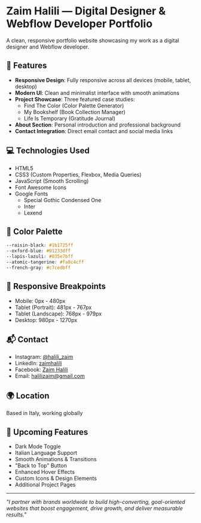 # Zaim Halili — Digital Designer & Webflow Developer Portfolio

A clean, responsive portfolio website showcasing my work as a digital designer and Webflow developer.

<!-- ![Portfolio Preview](assets/images/Logo.png) -->

## 🚀 Features

- **Responsive Design**: Fully responsive across all devices (mobile, tablet, desktop)
- **Modern UI**: Clean and minimalist interface with smooth animations
- **Project Showcase**: Three featured case studies:
  - Find The Color (Color Palette Generator)
  - My Bookshelf (Book Collection Manager)
  - Life Is Temporary (Gratitude Journal)
- **About Section**: Personal introduction and professional background
- **Contact Integration**: Direct email contact and social media links

## 💻 Technologies Used

- HTML5
- CSS3 (Custom Properties, Flexbox, Media Queries)
- JavaScript (Smooth Scrolling)
- Font Awesome Icons
- Google Fonts
  - Special Gothic Condensed One
  - Inter
  - Lexend

## 🎨 Color Palette

```css
--raisin-black: #1b1725ff
--oxford-blue: #01233dff
--lapis-lazuli: #035e7bff
--atomic-tangerine: #fa8c4cff
--french-gray: #c7cedbff
```

## 📱 Responsive Breakpoints

- Mobile: 0px - 480px
- Tablet (Portrait): 481px - 767px
- Tablet (Landscape): 768px - 979px
- Desktop: 980px - 1270px

## 📬 Contact

- Instagram: [@halili_zaim](http://instagram.com/halili_zaim)
- LinkedIn: [zaimhalili](https://www.linkedin.com/in/zaimhalili/)
- Facebook: [Zaim Halili](https://www.facebook.com/share/1Csp9VULH4/)
- Email: halilizaim@gmail.com

## 🌍 Location

Based in Italy, working globally

## 🚧 Upcoming Features

- Dark Mode Toggle
- Italian Language Support
- Smooth Animations & Transitions
- "Back to Top" Button
- Enhanced Hover Effects
- Custom Icons & Design Elements
- Additional Project Pages

---

*"I partner with brands worldwide to build high-converting, goal-oriented websites that boost engagement, drive growth, and deliver measurable results."*




